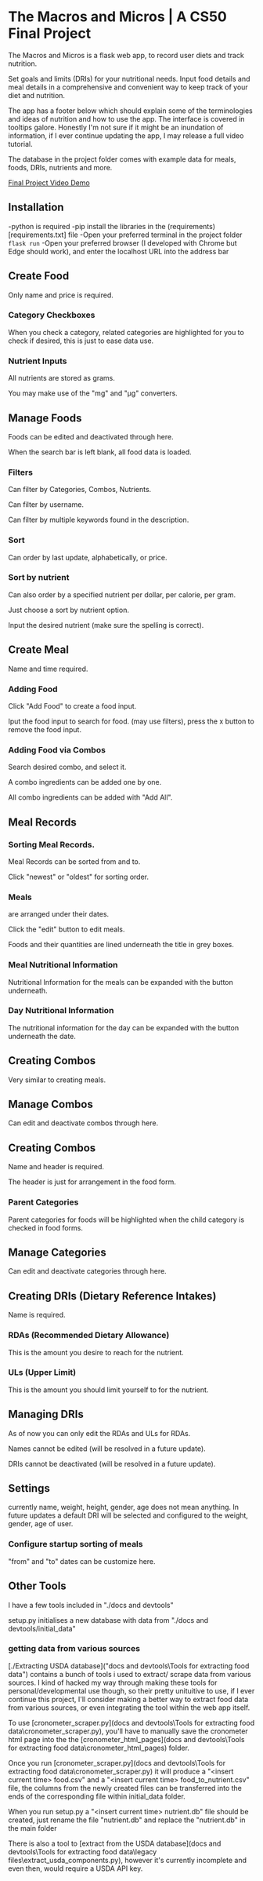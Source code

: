 # The Macros and Micros | A CS50 Final Project

The Macros and Micros is a flask web app, to record user diets and track nutrition.

Set goals and limits (DRIs) for your nutritional needs. Input food details and meal details in a comprehensive and convenient way to keep track of your diet and nutrition.

The app has a footer below which should explain some of the terminologies and ideas of nutrition and how to use the app. The interface is covered in tooltips galore. Honestly I'm not sure if it might be an inundation of information, if I ever continue updating the app, I may release a full video tutorial.

The database in the project folder comes with example data for meals, foods, DRIs, nutrients and more.

[Final Project Video Demo](https://youtu.be/OpUSbIDQ5eg)

## Installation
-python is required
-pip install the libraries in the (requirements)[requirements.txt] file
-Open your preferred terminal in the project folder `flask run`
-Open your preferred browser (I developed with Chrome but Edge should work), and enter the localhost URL into the address bar

## Create Food
Only name and price is required.

### Category Checkboxes
When you check a category, related categories are highlighted for you to check if desired, 
this is just to ease data use.

### Nutrient Inputs
All nutrients are stored as grams.

You may make use of the "mg" and "μg" converters.

## Manage Foods
Foods can be edited and deactivated through here.

When the search bar is left blank, all food data is loaded.

### Filters
Can filter by Categories, Combos, Nutrients.

Can filter by username.

Can filter by multiple keywords found in the description.

### Sort
Can order by last update, alphabetically, or price.

### Sort by nutrient
Can also order by a specified nutrient per dollar, per calorie, per gram.

Just choose a sort by nutrient option.

Input the desired nutrient (make sure the spelling is correct).

## Create Meal
Name and time required.

### Adding Food
Click "Add Food" to create a food input.

Iput the food input to search for food. (may use filters), press the x button to remove the food input.

### Adding Food via Combos
Search desired combo, and select it.

A combo ingredients can be added one by one.

All combo ingredients can be added with "Add All".

## Meal Records

### Sorting Meal Records.

Meal Records can be sorted from and to.

Click "newest" or "oldest" for sorting order.

### Meals 
are arranged under their dates.

Click the "edit" button to edit meals.

Foods and their quantities are lined underneath the title in grey boxes.

### Meal Nutritional Information
Nutritional Information for the meals can be expanded with the button underneath.

### Day Nutritional Information
The nutritional information for the day can be expanded with the button underneath the date.

## Creating Combos
Very similar to creating meals.

## Manage Combos
Can edit and deactivate combos through here.

## Creating Combos
Name and header is required.

The header is just for arrangement in the food form.

### Parent Categories
Parent categories for foods will be highlighted when the child category is checked in food forms.

## Manage Categories
Can edit and deactivate categories through here.

## Creating DRIs (Dietary Reference Intakes)
Name is required.

### RDAs (Recommended Dietary Allowance)
This is the amount you desire to reach for the nutrient.

### ULs (Upper Limit)
This is the amount you should limit yourself to for the nutrient.

## Managing DRIs
As of now you can only edit the RDAs and ULs for RDAs.

Names cannot be edited (will be resolved in a future update).

DRIs cannot be deactivated (will be resolved in a future update).

## Settings
currently name, weight, height, gender, age does not mean anything. 
In future updates a default DRI will be selected and configured to the weight, gender, age of user.

### Configure startup sorting of meals
"from" and "to" dates can be customize here.

## Other Tools
I have a few tools included in "./docs and devtools"

setup.py initialises a new database with data from "./docs and devtools/initial_data"

### getting data from various sources

[./Extracting USDA database]("docs and devtools\Tools for extracting food data") contains a bunch of tools i used to extract/ scrape data from various sources. I kind of hacked my way through making these tools for personal/developmental use though, so their pretty unituitive to use, if I ever continue this project, I'll consider making a better way to extract food data from various sources, or even integrating the tool within the web app itself.

To use [cronometer_scraper.py](docs and devtools\Tools for extracting food data\cronometer_scraper.py), you'll have to manually save the cronometer html page into the the [cronometer_html_pages](docs and devtools\Tools for extracting food data\cronometer_html_pages) folder.

Once you run [cronometer_scraper.py](docs and devtools\Tools for extracting food data\cronometer_scraper.py) it will produce a "\<insert current time\> food.csv" and a "\<insert current time\>  food_to_nutrient.csv" file, the columns from the newly created files can be transferred into the ends of the corresponding file within initial_data folder.

When you run setup.py a "\<insert current time\> nutrient.db" file should be created, just rename the file "nutrient.db" and replace the "nutrient.db" in the main folder

There is also a tool to [extract from the USDA database](docs and devtools\Tools for extracting food data\legacy files\extract_usda_components.py), however it's currently incomplete and even then, would require a USDA API key.



